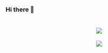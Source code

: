 ### Hi there 👋

<!--
**PGwind/PGwind** is a ✨ _special_ ✨ repository because its `README.md` (this file) appears on your GitHub profile.

Here are some ideas to get you started:

- 🔭 I’m currently working on ...
- 🌱 I’m currently learning ...
- 👯 I’m looking to collaborate on ...
- 🤔 I’m looking for help with ...
- 💬 Ask me about ...
- 📫 How to reach me: ...
- 😄 Pronouns: ...
- ⚡ Fun fact: ...
-->

<h1 align="center">
  <a href="https://liveout.cn/">
    <img src="https://readme-typing-svg.herokuapp.com/?lines=console.log(%22Echo%20Blog%22);个人博客：liveout.cn&center=true&size=27">
  </a>
</h1>

<div align="center">
    <img  src="https://github-readme-streak-stats.herokuapp.com/?user=PGwind&theme=dark&hide_border=true" />
</div>



